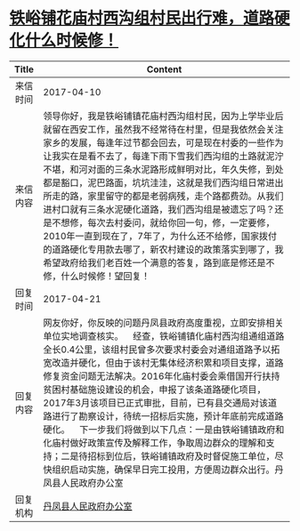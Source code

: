 # <a href="http://www.shangluo.gov.cn/zmhd/ldxxxx.jsp?urltype=leadermail.LeaderMailContentUrl&wbtreeid=1112&leadermailid=4082">铁峪铺花庙村西沟组村民出行难，道路硬化什么时候修！</a>
| Title |                                                                                                                                                                       Content                                                                                                                                                                       |
|:-----:|-----------------------------------------------------------------------------------------------------------------------------------------------------------------------------------------------------------------------------------------------------------------------------------------------------------------------------------------------------|
| 来信时间  | 2017-04-10                                                                                                                                                                                                                                                                                                                                          |
| 来信内容  | 领导你好，我是铁峪铺镇花庙村西沟组村民，因为上学毕业后就留在西安工作，虽然我不经常待在村里，但是我依然会关注家乡的发展，每逢年过节都会回去，可是现在村委的一些作为让我实在是看不去了，每逢下雨下雪我们西沟组的土路就泥泞不堪，和河对面的三条水泥路形成鲜明对比，年久失修，到处都是豁口，泥巴路面，坑坑洼洼，这就是我们西沟组日常进出所走的路，家里留守的都是老弱病残，走个路都费劲。从我们进村口就有三条水泥硬化道路，我们西沟组是被遗忘了吗？还是不想修，每次去村委问，就给你回一句，修，一定要修，2010年一直到现在了，7年了，为什么还不给修，国家拨付的道路硬化专用款去哪了，新农村建设的政策落实到哪了，我希望政府给我们老百姓一个满意的答复，路到底是修还是不修，什么时候修！望回复！     |
| 回复时间  | 2017-04-21                                                                                                                                                                                                                                                                                                                                          |
| 回复内容  | 网友你好，你反映的问题丹凤县政府高度重视，立即安排相关单位实地调查核实。    经查，铁峪铺镇化庙村西沟组通组道路全长0.4公里，该组村民曾多次要求村委会对通组道路予以拓宽改造并硬化，但由于该村无集体经济积累和项目支撑，道路修复资金问题无法解决。2016年化庙村委会乘借国开行扶持贫困村基础施设建设的机会，申报了该条道路硬化项目，2017年3月该项目已正式审批，目前，已有县交通局对该道路进行了勘察设计，待统一招标后实施，预计年底前完成道路硬化。    下一步我们将做到以下几点：一是由铁峪铺镇政府和化庙村做好政策宣传及解释工作，争取周边群众的理解和支持；二是待招标到位后，铁峪铺镇政府及时督促施工单位，尽快组织启动实施，确保早日完工投用，方便周边群众出行。丹凤县人民政府办公室 |
| 回复机构  | <a href="../../categories/agencies/丹凤县人民政府办公室.md">丹凤县人民政府办公室</a>                                                                                                                                                                                                                                                                                    |